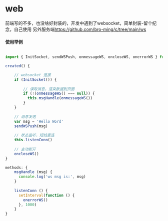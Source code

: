 # web

前端写的不多，也没啥好封装的，开发中遇到了websocket，简单封装-留个纪念，自己使用 
另外服务端<https://github.com/bro-ming/c/tree/main/ws>

#### 使用举例

```js

import { InitSocket, sendWSPush, onmessageWS, oncloseWS, onerrorWS } from '@/libs/ws'

created() {

    // websocket 连接
    if (InitSocket()) {
            
        // 读取消息，渲染数据到页面
        if (!(onmessageWS() === null)) {
          this.msgHandle(onmessageWS())
        }
    }
    
    // 消息发送
    var msg = 'Hello Word'
    sendWSPush(msg)
    
    // 状态监听，短线重连
    this.listenConn()
    
    // 主动断开
    oncloseWS()
}

methods: {
    msgHandle (msg) {
      console.log('ws msg is:', msg)
    }
    
    listenConn () {
      setInterval(function () {
        onerrorWS()
      }, 1000)
    }
}
```